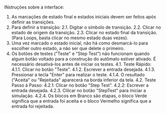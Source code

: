 INstruções sobre a interface:
 1. As marcações de estado final e estados iniciais devem ser feitos após definir as transições.
 2. Para definir a transição:
	2.1. Digitar o símbolo de transição.
	2.2. Clicar no estado de origem da transição.
	2.3. Clicar no estado final da transição.
	(Para Loops, basta clicar no mesmo estado duas vezes).
 3. Uma vez marcado o estado inicial, não há como desmarcá-lo para escolher outro estado, a não ser que delete o primeiro.
 4. Os botões de testes ("Teste" e "Step Test") não funcionam quando algum botão voltado para a construção do autômato estiver ativado. É necessário desativá-los antes de iniciar os testes.
	4.1. Teste Rápido:
		4.1.1. Clicar no botão "Teste".
		4.1.2. Escrever a entrada desejada.
		4.1.3. Pressionar a tecla "Enter" para realizar o teste.
		4.1.4. O resultado ("Aceita" ou "Rejeitada" aparecerá na borda inferior da tela.
	4.2. Teste Passo à Passo:
		4.2.1: Clicar no botão "Step Test".
		4.2.2: Escrever a entrada desejada.
		4.2.3. Clilcar no botão "StepTest" para iniciar a simulação.
		4.2.4. Os blocos em Branco são etapas, o bloco Verde significa que a entrada foi aceita e o bloco Vermelho significa que a entrada foi rejeitada.
